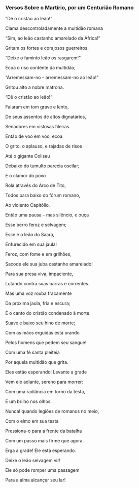 ### Versos Sobre o Martírio, por um Centurião Romano 

“Dê o cristão ao leão!”

Clama descontroladamente a multidão romana

“Sim, ao leão castanho amarelado da África!”

Gritam os fortes e corajosos guerreiros.

“Deixe o faminto leão os rasgarem!”

Ecoa o riso contente da multidão;

“Arremessam-no – arremessam-no ao leão!”

Gritou alto a nobre matrona.

“Dê o cristão ao leão!”

Falaram em tom grave e lento,

De seus assentos de altos dignatários,

Senadores em vistosas fileiras.

Então de voo em voo, ecoa

O grito, o aplauso, e rajadas de risos

Até o gigante Coliseu

Debaixo do tumulto parecia oscilar;

E o clamor do povo

Rola através do Arco de Tito,

Todos para baixo do fórum romano,

Ao violento Capitólio,

Então uma pausa – mas silêncio, e ouça

Esse berro feroz e selvagem;

Esse é o leão do Saara,

Enfurecido em sua jaula!

Feroz, com fome e em grilhões,

Sacode ele sua juba castanho amarelado!

Para sua presa viva, impaciente,

Lutando contra suas barras e correntes.

Mas uma voz rouba fracamente

Da próxima jaula, fria e escura;

É o canto do cristão condenado à morte

Suave e baixo seu hino de morte;

Com as mãos erguidas está orando

Pelos homens que pedem seu sangue!

Com uma fé santa pleiteia

Por aquela multidão que grita.

Eles estão esperando! Levante a grade

Vem ele adiante, sereno para morrer:

Com uma radiância em torno da testa,

E um brilho nos olhos.

Nunca! quando legiões de romanos no meio,

Com o elmo em sua testa

Pressiona-o para a frente da batalha

Com um passo mais firme que agora.

Erga a grade! Ele está esperando.

Deixe o leão selvagem vir!

Ele só pode romper uma passagem

Para a alma alcançar seu lar!